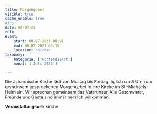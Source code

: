 ```yaml
---
title: Morgengebet
visible: true
cache_enable: true
#ics: 
date: 08-07-21
rule: 
event:
	start: 08-07-2021 08:00
	end: 08-07-2021 08:15
	location: 'Kirche'
taxonomy:
	kategorie: ['Gottesdienst']
	monat: ['Juli 2021']

---
```

Die Johannische Kirche lädt von Montag bis Freitag täglich um 8 Uhr zum gemeinsam gesprochenen Morgengebet in ihre Kirche im St.-Michaels-Heim ein. Wir sprechen gemeinsam das Vaterunser. Alle Geschwister, Freunde und Gäste sind immer herzlich willkommen.



**Veranstaltungsort:** Kirche


